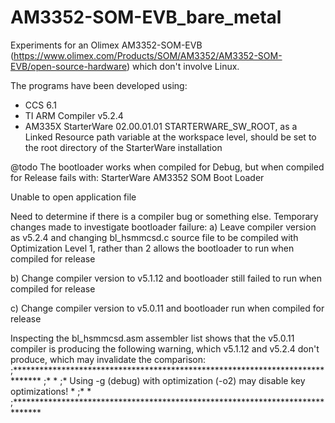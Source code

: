 # AM3352-SOM-EVB_bare_metal
Experiments for an Olimex AM3352-SOM-EVB (https://www.olimex.com/Products/SOM/AM3352/AM3352-SOM-EVB/open-source-hardware)
which don't involve Linux.

The programs have been developed using:
- CCS 6.1
- TI ARM Compiler v5.2.4
- AM335X StarterWare 02.00.01.01
  STARTERWARE_SW_ROOT, as a Linked Resource path variable at the workspace level,
  should be set to the root directory of the StarterWare installation

@todo The bootloader works when compiled for Debug, but when compiled for Release fails with:
StarterWare AM3352 SOM Boot Loader

 Unable to open application file

Need to determine if there is a compiler bug or something else.
Temporary changes made to investigate bootloader failure:
a) Leave compiler version as v5.2.4 and changing bl_hsmmcsd.c source file to be compiled with Optimization Level 1, rather than 2
   allows the bootloader to run when compiled for release

b) Change compiler version to v5.1.12 and bootloader still failed to run when compiled for release

c) Change compiler version to v5.0.11 and bootloader run when compiled for release

Inspecting the bl_hsmmcsd.asm assembler list shows that the v5.0.11 compiler is producing the following warning, which v5.1.12 and v5.2.4 don't produce, which may invalidate the comparison:
;******************************************************************************
;*                                                                            *
;* Using -g (debug) with optimization (-o2) may disable key optimizations!    *
;*                                                                            *
;******************************************************************************
 
